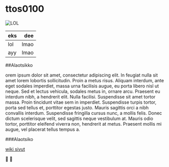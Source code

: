 # ttos0100
![LOL](http://i.imgur.com/9wDzM0H.gif)

| eks | dee |
|:----|----:|
| lol | lmao |
| ayy | lmao |
##Alaotsikko

orem ipsum dolor sit amet, consectetur adipiscing elit. In feugiat nulla sit amet lorem lobortis sollicitudin. Proin a metus risus. Aliquam interdum, ante eget sodales imperdiet, massa urna facilisis augue, eu porta libero nisl ut neque. Sed et lectus vehicula, sodales metus in, ornare arcu. Praesent eu interdum nibh, a hendrerit elit. Nulla facilisi. Suspendisse sit amet tortor massa. Proin tincidunt vitae sem in imperdiet. Suspendisse turpis tortor, porta sed tellus et, porttitor egestas justo. Mauris sagittis orci a nibh convallis interdum. Suspendisse fringilla cursus nunc, a mollis felis. Donec dictum scelerisque velit, sed sagittis neque vestibulum at. Mauris odio tortor, porttitor eleifend viverra non, hendrerit at metus. Praesent mollis mi augue, vel placerat tellus tempus a.

###Alaotsiko

[wiki sivut](https://fi.wikipedia.org/wiki/Wikipedia)

:thinking:
:thinking: